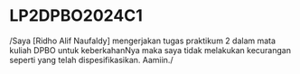 # LP2DPBO2024C1
/Saya [Ridho Alif Naufaldy] mengerjakan tugas praktikum 2 dalam mata kuliah DPBO untuk keberkahanNya maka saya tidak melakukan kecurangan seperti yang telah dispesifikasikan. Aamiin./
